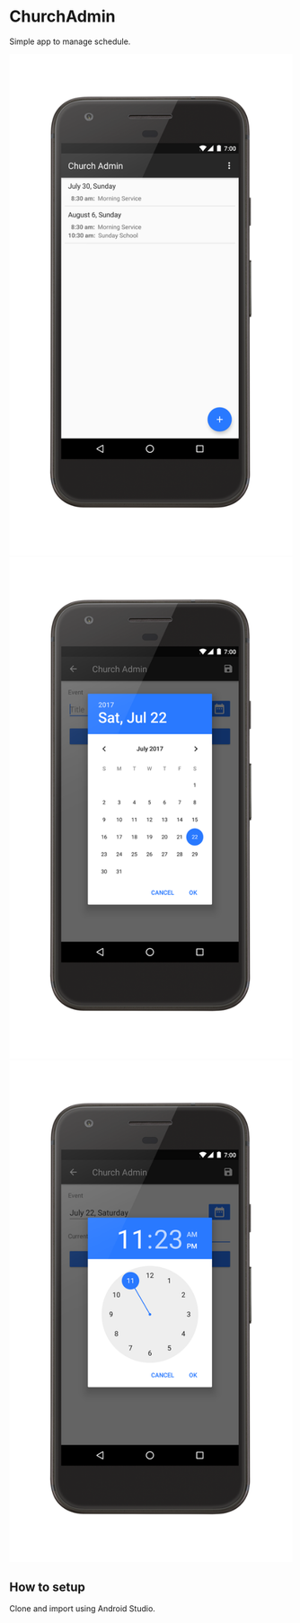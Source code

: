 # ChurchAdmin

Simple app to manage schedule.

![App Screenshot](https://raw.githubusercontent.com/StMarysChurch/ChurchAdminApp/master/Docs/img/Screenshot_20170722-232052.png)
![App Screenshot](https://raw.githubusercontent.com/StMarysChurch/ChurchAdminApp/master/Docs/img/Screenshot_20170722-232310.png)
![App Screenshot](https://raw.githubusercontent.com/StMarysChurch/ChurchAdminApp/master/Docs/img/Screenshot_20170722-232322.png)
## How to setup
Clone and import using Android Studio.